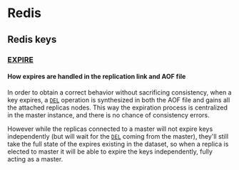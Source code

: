 # Redis



## Redis keys

### [EXPIRE](https://redis.io/commands/expire/)

#### How expires are handled in the replication link and AOF file

In order to obtain a correct behavior without sacrificing consistency, when a key expires, a [`DEL`](https://redis.io/commands/del) operation is synthesized in both the AOF file and gains all the attached replicas nodes. This way the expiration process is centralized in the master instance, and there is no chance of consistency errors.

However while the replicas connected to a master will not expire keys independently (but will wait for the [`DEL`](https://redis.io/commands/del) coming from the master), they'll still take the full state of the expires existing in the dataset, so when a replica is elected to master it will be able to expire the keys independently, fully acting as a master.





